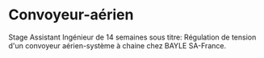 # Convoyeur-aérien
Stage Assistant Ingénieur de 14 semaines sous titre: Régulation de tension d'un convoyeur aérien-système à chaine chez BAYLE SA-France.

